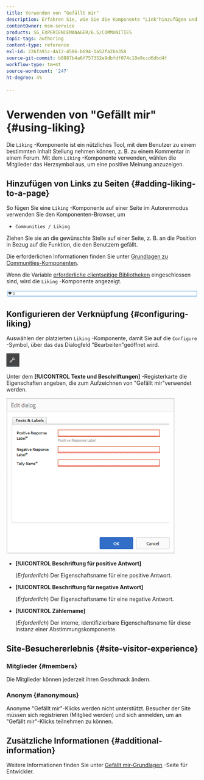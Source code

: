 ```yaml
---
title: Verwenden von "Gefällt mir"
description: Erfahren Sie, wie Sie die Komponente "Link"hinzufügen und konfigurieren, damit Benutzer eine Meinung zu einem bestimmten Inhaltselement, z. B. zu einem Kommentar, äußern können.
contentOwner: msm-service
products: SG_EXPERIENCEMANAGER/6.5/COMMUNITIES
topic-tags: authoring
content-type: reference
exl-id: 226fa91c-4a12-4586-b694-1a52fa2ba358
source-git-commit: b8887b4a6f757352e9dbfdf074c10e9ccd6dbd4f
workflow-type: tm+mt
source-wordcount: '247'
ht-degree: 4%

---
```


# Verwenden von &quot;Gefällt mir&quot; {#using-liking}

Die `Liking` -Komponente ist ein nützliches Tool, mit dem Benutzer zu einem bestimmten Inhalt Stellung nehmen können, z. B. zu einem Kommentar in einem Forum. Mit dem `Liking` -Komponente verwenden, wählen die Mitglieder das Herzsymbol aus, um eine positive Meinung anzuzeigen.

## Hinzufügen von Links zu Seiten {#adding-liking-to-a-page}

So fügen Sie eine `Liking` -Komponente auf einer Seite im Autorenmodus verwenden Sie den Komponenten-Browser, um

* `Communities / Liking`

Ziehen Sie sie an die gewünschte Stelle auf einer Seite, z. B. an die Position in Bezug auf die Funktion, die den Benutzern gefällt.

Die erforderlichen Informationen finden Sie unter [Grundlagen zu Communities-Komponenten](basics.md).

Wenn die Variable [erforderliche clientseitige Bibliotheken](essentials-liking.md#essentials-for-client-side) eingeschlossen sind, wird die `Liking` -Komponente angezeigt.

![liking-component](assets/liking-component.png)

## Konfigurieren der Verknüpfung {#configuring-liking}

Auswählen der platzierten `Liking` -Komponente, damit Sie auf die `Configure` -Symbol, über das das Dialogfeld &quot;Bearbeiten&quot;geöffnet wird.

![configure-new](assets/configure-new.png)

Unter dem **[!UICONTROL Texte und Beschriftungen]** -Registerkarte die Eigenschaften angeben, die zum Aufzeichnen von &quot;Gefällt mir&quot;verwendet werden.

![configure-liking](assets/configure-liking.png)

* **[!UICONTROL Beschriftung für positive Antwort]**

  (*Erforderlich*) Der Eigenschaftsname für eine positive Antwort.

* **[!UICONTROL Beschriftung für negative Antwort]**

  (*Erforderlich*) Der Eigenschaftsname für eine negative Antwort.

* **[!UICONTROL Zählername]**

  (*Erforderlich*) Der interne, identifizierbare Eigenschaftsname für diese Instanz einer Abstimmungskomponente.

## Site-Besuchererlebnis {#site-visitor-experience}

### Mitglieder {#members}

Die Mitglieder können jederzeit ihren Geschmack ändern.

### Anonym {#anonymous}

Anonyme &quot;Gefällt mir&quot;-Klicks werden nicht unterstützt. Besucher der Site müssen sich registrieren (Mitglied werden) und sich anmelden, um an &quot;Gefällt mir&quot;-Klicks teilnehmen zu können.

## Zusätzliche Informationen {#additional-information}

Weitere Informationen finden Sie unter [Gefällt mir-Grundlagen](essentials-liking.md) -Seite für Entwickler.
